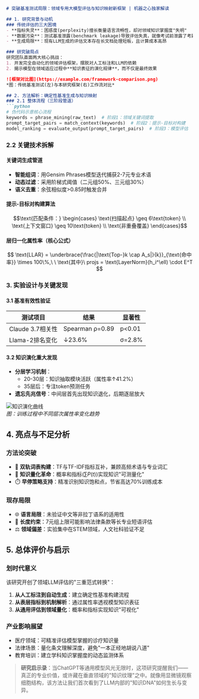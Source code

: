 ```markdown
# 突破基准测试局限：领域专用大模型评估与知识映射新框架 | 机器之心独家解读

## 1. 研究背景与动机
### 传统评估的三大困境
- **指标失灵**：困惑度(perplexity)擅长衡量语言流畅性，却对领域知识掌握度"失明"
- **数据污染**：测试基准泄露(benchmark leakage)导致评估失真，就像考试前泄露了考题
- **生成局限**：现有LLM生成的评估文本存在长文档处理短板，且计算成本高昂

### 研究破局点
研究团队直面两大核心挑战：
1. 开发完全自动化的领域评估框架，摆脱对人工标注和LLM的依赖
2. 揭示模型在领域适应过程中**知识表征的演化规律**，而不仅是最终效果

![框架对比图](https://example.com/framework-comparison.png)  
*图：传统基准测试(左)与本研究框架(右)工作流对比*

## 2. 方法解析：确定性基准生成与知识映射
### 2.1 整体流程（三阶段管道）
```python
# 伪代码示意核心流程
keywords = phrase_mining(raw_text)  # 阶段1：领域关键词提取
prompt_target_pairs = match_context(keywords)  # 阶段2：提示-目标对构建
model_ranking = evaluate_output(prompt_target_pairs)  # 阶段3：模型评估
```

### 2.2 关键技术拆解
#### 关键词生成管道
- **智能组词**：用Gensim Phrases模型迭代捕获2-7元专业术语
- **动态过滤**：采用阶梯式阈值（二元组50%、三元组30%）
- **语义去重**：余弦相似度>0.85时触发合并

#### 提示-目标对构建算法
```math
\text{匹配条件：} 
\begin{cases} 
\text{扫描起点} \geq 6\text{token} \\ 
\text{上下文窗口} \geq 10\text{token} \\ 
\text{非重叠覆盖} 
\end{cases}
```

#### 层归一化属性率（核心公式）
$$
\text{LLAR} = \underbrace{\frac{|\text{Top-}k \cap A_s|}{k}}_{\text{命中率}} \times 100\%,\ \ 
\text{其中}\ projs = \text{LayerNorm}(h_i^\ell) \cdot E^T
$$

### 3. 实验设计与关键发现
#### 3.1 基准有效性验证
| 测试项目         | 结果              | 显著性   |
|------------------|-------------------|----------|
| Claude 3.7相关性 | Spearman ρ=0.89   | p<0.01   |
| Llama-2排名变化  | ↓23.6%           | σ=2.8%   |

#### 3.2 知识演化重大发现
- **分层学习机制**：
  - 20-30层：知识抽取模块活跃（属性率↑41.2%）
  - 35层后：专注token预测任务
- **遗忘先兆信号**：中间层首先出现知识退化，后期逐层放大

![知识演化曲线](https://example.com/knowledge-evolution.png)  
*图：训练过程中不同层次属性率变化趋势*

## 4. 亮点与不足分析
### 方法论突破
- 🚀 **双轨词表构建**：TF与TF-IDF指标互补，兼顾高频术语与专业词汇
- 🧠 **知识量化革命**：概率和指标($\sum P(t)$)实现知识"可测量化"
- ⏱️ **早停策略支持**：精准识别知识饱和点，节省高达70%训练成本

### 现存局限
- 🌐 **语言局限**：未验证中文等非拉丁语系的适用性
- 📏 **长度约束**：7元组上限可能影响法律条款等长专业短语评估
- ⚖️ **领域偏差**：实验集中在STEM领域，人文社科验证不足

## 5. 总体评价与启示
### 划时代意义
该研究开创了领域LLM评估的"三重范式转换"：
1. **从人工标注到自动生成**：建立确定性基准构建流程
2. **从表层指标到机制解析**：通过属性率透视模型知识表征
3. **从通用评估到领域量化**：概率和指标实现知识"可视化"

### 产业影响展望
- 医疗领域：可精准评估模型掌握的诊疗知识量
- 法律场景：量化条文理解深度，避免"一本正经地胡说八道"
- 教育培训：建立学科知识掌握度的动态监测体系

> **研究启示录**：当ChatGPT等通用模型风光无限时，这项研究提醒我们——真正的专业价值，或许藏在垂直领域的"知识纹理"之中。就像用显微镜观察细胞结构，该方法让我们首次看到了LLM内部的"知识DNA"如何生长与变异。
```